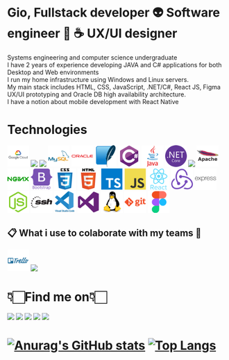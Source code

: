 # Gio, Fullstack developer :alien: Software engineer :floppy_disk: :coffee: UX/UI designer
Systems engineering and computer science undergraduate<br>
I have 2 years of experience developing JAVA and C# applications for both Desktop and Web environments<br>
I run my home infrastructure using Windows and Linux servers. <br>
My main stack includes HTML, CSS, JavaScript, .NET/C#, React JS, Figma UX/UI prototyping and Oracle DB high availability architecture.<br>
I have a notion about mobile development with React Native

<div>
<h1>Technologies</h1>
 
<img width=50px src="https://github.com/devicons/devicon/blob/master/icons/googlecloud/googlecloud-original-wordmark.svg">
<img width=50px src="https://img.utdstc.com/icon/92a/84b/92a84bb11a27350f078e70dd993ad709ac33f17cd37517aa3946e6a5ae36322e:200">
<img width=50px src="https://live.mrf.io/statics/i/ps/www.muylinux.com/wp-content/uploads/2018/02/microsoft_sqlserver.png?width=1200&enable=upscale">
<img width=50px src="https://github.com/devicons/devicon/blob/master/icons/mysql/mysql-original-wordmark.svg">
<img width=50px src="https://github.com/devicons/devicon/blob/master/icons/oracle/oracle-original.svg">
<img width=50px src="https://github.com/devicons/devicon/blob/master/icons/sqlite/sqlite-original.svg">

<img width=50px src="https://github.com/devicons/devicon/blob/master/icons/csharp/csharp-original.svg">
<img width=50px src="https://github.com/devicons/devicon/blob/master/icons/java/java-original-wordmark.svg">
<img width=50px src="https://github.com/devicons/devicon/blob/master/icons/dotnetcore/dotnetcore-original.svg">

<img width=50px src="https://www.kindpng.com/picc/m/459-4595229_lighttpd-web-server-hd-png-download.png">
<img width=50px src="https://github.com/meza360/meza360/blob/master/apache_original.svg">
<img width=50px src="https://github.com/devicons/devicon/blob/master/icons/nginx/nginx-original.svg">
 
<img width=50px src="https://github.com/devicons/devicon/blob/master/icons/bootstrap/bootstrap-plain-wordmark.svg">
<img width=50px src="https://github.com/devicons/devicon/blob/master/icons/css3/css3-original-wordmark.svg">
<img width=50px src="https://github.com/devicons/devicon/blob/master/icons/html5/html5-original-wordmark.svg">
<img width=50px src="https://github.com/devicons/devicon/blob/master/icons/typescript/typescript-original.svg">
<img width=50px src="https://github.com/devicons/devicon/blob/master/icons/javascript/javascript-original.svg">
<img width=50px src="https://github.com/devicons/devicon/blob/master/icons/react/react-original-wordmark.svg">
<img width=50px src="https://github.com/devicons/devicon/blob/master/icons/redux/redux-original.svg">
<img width=50px src="https://github.com/devicons/devicon/blob/master/icons/express/express-original-wordmark.svg">
<img width=50px src="https://github.com/devicons/devicon/blob/master/icons/nodejs/nodejs-original.svg">

<img width=50px src="https://github.com/devicons/devicon/blob/master/icons/ssh/ssh-original-wordmark.svg">
<img width=50px src="https://github.com/devicons/devicon/blob/master/icons/vscode/vscode-original-wordmark.svg">
<img width=50px src="https://github.com/devicons/devicon/blob/master/icons/visualstudio/visualstudio-plain.svg">
<img width=50px src="https://github.com/devicons/devicon/blob/master/icons/linux/linux-original.svg">
<img width=50px src="https://github.com/devicons/devicon/blob/master/icons/git/git-plain-wordmark.svg">



<img width=50px src="https://github.com/devicons/devicon/blob/master/icons/figma/figma-original.svg">
 
<h2> 📋 What i use to colaborate with my teams 🧩</h2>
<img width=50px src="https://github.com/devicons/devicon/blob/master/icons/trello/trello-plain-wordmark.svg">
<img width=50px src="https://github.com/meza360/devicon/blob/master/icons/github/github-original-wordmark.svg">
 
</div>

# 👇🏻Find me on👇🏻
<a href="https://www.pinterest.com/giovanidav5/_saved/"><img height=30px src="https://badges.aleen42.com/src/pinterest.svg"></a>
<a href="https://www.instagram.com/meza_360_/"><img height=30px src="https://badges.aleen42.com/src/instagram.svg"></a>
<a href="https://www.facebook.com/giovani.meza.360/"><img height=30px src="https://badges.aleen42.com/src/facebook.svg"></a>
<a href="https://open.spotify.com/user/giovanimeza?si=d87b1c5a12524365"><img height=30px src="https://badges.aleen42.com/src/spotify.svg"></a>
<a href="https://t.me/meza360"><img height=30px src="https://badges.aleen42.com/src/telegram.svg"></a>
  

# [![Anurag's GitHub stats](https://github-readme-stats.vercel.app/api?username=meza360&count_private=true&show_icons=true&theme=tokyonight)](https://github.com/meza360/github-readme-stats) [![Top Langs](https://github-readme-stats.vercel.app/api/top-langs/?username=meza360&langs_count=12&hide=ruby,less,scss,shell,tsql,powershell,plsql,python&layout=compact&theme=tokyonight)](https://github.com/meza360/github-readme-stats)


